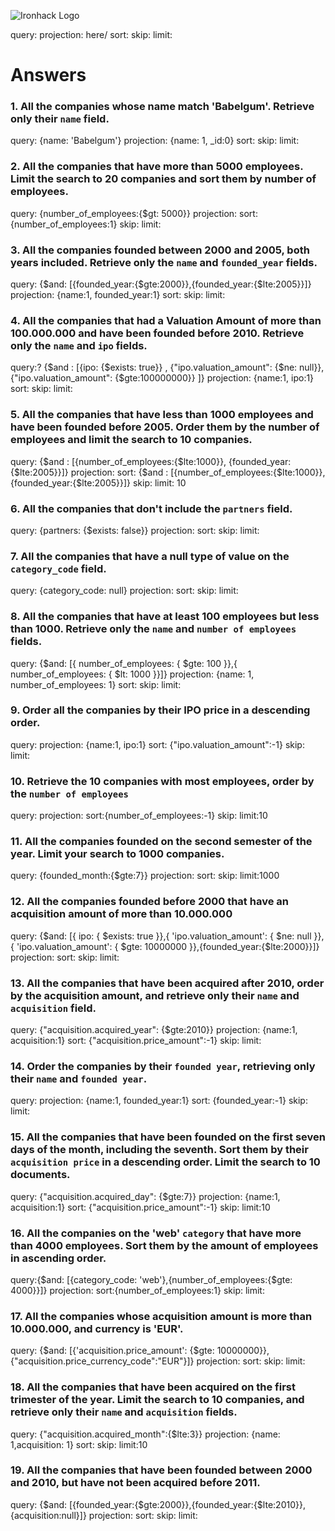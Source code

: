 ![Ironhack Logo](https://i.imgur.com/1QgrNNw.png)

query:
projection: here/
sort:
skip:
limit:

# Answers

### 1. All the companies whose name match 'Babelgum'. Retrieve only their `name` field.

query: {name: 'Babelgum'}
projection: {name: 1, \_id:0}
sort:
skip:
limit:

### 2. All the companies that have more than 5000 employees. Limit the search to 20 companies and sort them by **number of employees**.

<!-- Your Code Goes Here -->

query: {number_of_employees:{$gt: 5000}}
projection:
sort: {number_of_employees:1}
skip:
limit:

### 3. All the companies founded between 2000 and 2005, both years included. Retrieve only the `name` and `founded_year` fields.

<!-- Your Code Goes Here -->

query: {$and: [{founded_year:{$gte:2000}},{founded_year:{$lte:2005}}]}
projection: {name:1, founded_year:1}
sort:
skip:
limit:

### 4. All the companies that had a Valuation Amount of more than 100.000.000 and have been founded before 2010. Retrieve only the `name` and `ipo` fields.

<!-- Your Code Goes Here -->

query:? {$and : [{ipo: {$exists: true}} , {"ipo.valuation_amount": {$ne: null}},{"ipo.valuation_amount": {$gte:100000000}} ]}
projection: {name:1, ipo:1}
sort:
skip:
limit:

### 5. All the companies that have less than 1000 employees and have been founded before 2005. Order them by the number of employees and limit the search to 10 companies.

<!-- Your Code Goes Here -->

query: {$and : [{number_of_employees:{$lte:1000}}, {founded_year:{$lte:2005}}]}
projection:
sort:  {$and : [{number_of_employees:{$lte:1000}}, {founded_year:{$lte:2005}}]}
skip:
limit: 10

### 6. All the companies that don't include the `partners` field.

query: {partners: {$exists: false}}
projection:
sort:
skip:
limit:

### 7. All the companies that have a null type of value on the `category_code` field.

<!-- Your Code Goes Here -->

query: {category_code: null}
projection:
sort:
skip:
limit:

### 8. All the companies that have at least 100 employees but less than 1000. Retrieve only the `name` and `number of employees` fields.

query: {$and: [{ number_of_employees: { $gte: 100 }},{ number_of_employees: { $lt: 1000 }}]}
projection: {name: 1, number_of_employees: 1}
sort:
skip:
limit:

### 9. Order all the companies by their IPO price in a descending order.

<!-- Your Code Goes Here -->

query:
projection: {name:1, ipo:1}
sort: {"ipo.valuation_amount":-1}
skip:
limit:

### 10. Retrieve the 10 companies with most employees, order by the `number of employees`

<!-- Your Code Goes Here -->

query:
projection:
sort:{number_of_employees:-1}
skip:
limit:10

### 11. All the companies founded on the second semester of the year. Limit your search to 1000 companies.

<!-- Your Code Goes Here -->

query: {founded_month:{$gte:7}}
projection:
sort:
skip:
limit:1000

### 12. All the companies founded before 2000 that have an acquisition amount of more than 10.000.000

<!-- Your Code Goes Here -->

query: {$and: [{ ipo: { $exists: true }},{ 'ipo.valuation_amount': { $ne: null }},{ 'ipo.valuation_amount': { $gte: 10000000 }},{founded_year:{$lte:2000}}]}
projection:
sort:
skip:
limit:

### 13. All the companies that have been acquired after 2010, order by the acquisition amount, and retrieve only their `name` and `acquisition` field.

<!-- Your Code Goes Here -->

query: {"acquisition.acquired_year": {$gte:2010}}
projection: {name:1, acquisition:1}
sort: {"acquisition.price_amount":-1}
skip:
limit:

### 14. Order the companies by their `founded year`, retrieving only their `name` and `founded year`.

<!-- Your Code Goes Here -->

query:
projection: {name:1, founded_year:1}
sort: {founded_year:-1}
skip:
limit:

### 15. All the companies that have been founded on the first seven days of the month, including the seventh. Sort them by their `acquisition price` in a descending order. Limit the search to 10 documents.

<!-- Your Code Goes Here -->

query: {"acquisition.acquired_day": {$gte:7}}
projection: {name:1, acquisition:1}
sort: {"acquisition.price_amount":-1}
skip:
limit:10

### 16. All the companies on the 'web' `category` that have more than 4000 employees. Sort them by the amount of employees in ascending order.

<!-- Your Code Goes Here -->

query:{$and: [{category_code: 'web'},{number_of_employees:{$gte: 4000}}]}
projection:
sort:{number_of_employees:1}
skip:
limit:

### 17. All the companies whose acquisition amount is more than 10.000.000, and currency is 'EUR'.

<!-- Your Code Goes Here -->

query: {$and: [{'acquisition.price_amount': {$gte: 10000000}},{"acquisition.price_currency_code":"EUR"}]}
projection:
sort:
skip:
limit:

### 18. All the companies that have been acquired on the first trimester of the year. Limit the search to 10 companies, and retrieve only their `name` and `acquisition` fields.

<!-- Your Code Goes Here -->

query: {"acquisition.acquired_month":{$lte:3}}
projection: {name: 1,acquisition: 1}
sort:
skip:
limit:10

### 19. All the companies that have been founded between 2000 and 2010, but have not been acquired before 2011.

<!-- Your Code Goes Here -->

query: {$and: [{founded_year:{$gte:2000}},{founded_year:{$lte:2010}},{acquisition:null}]}
projection:
sort:
skip:
limit:
